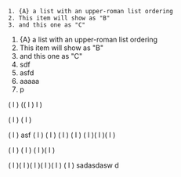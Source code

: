 ```
1. {A} a list with an upper-roman list ordering
2. This item will show as "B"
3. and this one as "C"
```

1. {A} a list with an upper-roman list ordering
2. This item will show as "B"
3. and this one as "C"
4. sdf
5. asfd
6. aaaaa 
7. p

( I )
(( I ) I )

( I )
( I )

( I ) asf 
( I ) 
( I )
( I )
( I )
( I )( I )( I )

( I )
( I )
( I )( I )

( I )( I )( I )( I )( I )
( I )
sadasdasw
d

